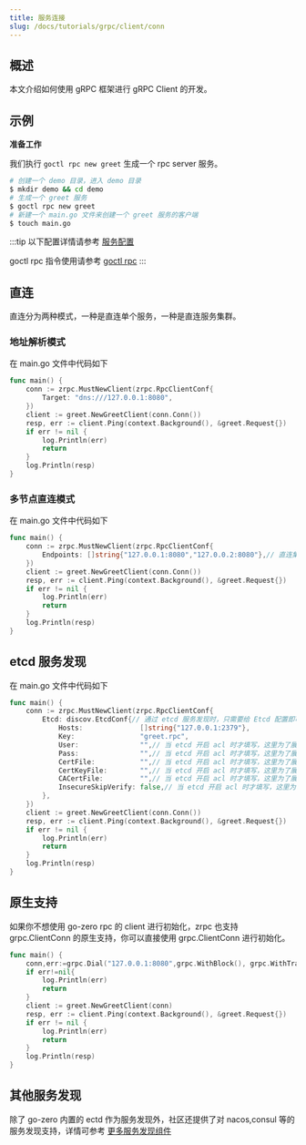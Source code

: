```yaml
---
title: 服务连接
slug: /docs/tutorials/grpc/client/conn
---
```


## 概述

本文介绍如何使用 gRPC 框架进行 gRPC Client 的开发。

## 示例

**准备工作**

我们执行 `goctl rpc new greet` 生成一个 rpc server 服务。

```bash
# 创建一个 demo 目录，进入 demo 目录
$ mkdir demo && cd demo
# 生成一个 greet 服务
$ goctl rpc new greet
# 新建一个 main.go 文件来创建一个 greet 服务的客户端
$ touch main.go
```

:::tip
以下配置详情请参考 <a href="/docs/tutorials/grpc/client/configuration" target="_blank">服务配置</a>

goctl rpc 指令使用请参考 <a href="/docs/tutorials/cli/rpc" target="_blank"> goctl rpc</a>
:::

## 直连

直连分为两种模式，一种是直连单个服务，一种是直连服务集群。

### 地址解析模式

在 main.go 文件中代码如下

```go
func main() {
    conn := zrpc.MustNewClient(zrpc.RpcClientConf{
        Target: "dns:///127.0.0.1:8080",
    })
    client := greet.NewGreetClient(conn.Conn())
    resp, err := client.Ping(context.Background(), &greet.Request{})
    if err != nil {
        log.Println(err)
        return
    }
    log.Println(resp)
}
```

### 多节点直连模式

在 main.go 文件中代码如下

```go
func main() {
    conn := zrpc.MustNewClient(zrpc.RpcClientConf{
        Endpoints: []string{"127.0.0.1:8080","127.0.0.2:8080"},// 直连集群时，只需要给 Endpoints 配置 rpc server的地址即可
    })
    client := greet.NewGreetClient(conn.Conn())
    resp, err := client.Ping(context.Background(), &greet.Request{})
    if err != nil {
        log.Println(err)
        return
    }
    log.Println(resp)
}
```

## etcd 服务发现

在 main.go 文件中代码如下

```go
func main() {
    conn := zrpc.MustNewClient(zrpc.RpcClientConf{
        Etcd: discov.EtcdConf{// 通过 etcd 服务发现时，只需要给 Etcd 配置即可
            Hosts:              []string{"127.0.0.1:2379"},
            Key:                "greet.rpc",
            User:               "",// 当 etcd 开启 acl 时才填写，这里为了展示所以没有删除，实际使用如果没有开启 acl 可忽略
            Pass:               "",// 当 etcd 开启 acl 时才填写，这里为了展示所以没有删除，实际使用如果没有开启 acl 可忽略
            CertFile:           "",// 当 etcd 开启 acl 时才填写，这里为了展示所以没有删除，实际使用如果没有开启 acl 可忽略
            CertKeyFile:        "",// 当 etcd 开启 acl 时才填写，这里为了展示所以没有删除，实际使用如果没有开启 acl 可忽略
            CACertFile:         "",// 当 etcd 开启 acl 时才填写，这里为了展示所以没有删除，实际使用如果没有开启 acl 可忽略
            InsecureSkipVerify: false,// 当 etcd 开启 acl 时才填写，这里为了展示所以没有删除，实际使用如果没有开启 acl 可忽略
        },
    })
    client := greet.NewGreetClient(conn.Conn())
    resp, err := client.Ping(context.Background(), &greet.Request{})
    if err != nil {
        log.Println(err)
        return
    }
    log.Println(resp)
}
```

## 原生支持

如果你不想使用 go-zero rpc 的 client 进行初始化，zrpc 也支持 grpc.ClientConn 的原生支持，你可以直接使用 grpc.ClientConn 进行初始化。

```go
func main() {
    conn,err:=grpc.Dial("127.0.0.1:8080",grpc.WithBlock(), grpc.WithTransportCredentials(insecure.NewCredentials()))
    if err!=nil{
        log.Println(err)
        return
    }
    client := greet.NewGreetClient(conn)
    resp, err := client.Ping(context.Background(), &greet.Request{})
    if err != nil {
        log.Println(err)
        return
    }
    log.Println(resp)
}
```

## 其他服务发现

除了 go-zero 内置的 ectd 作为服务发现外，社区还提供了对 nacos,consul 等的服务发现支持，详情可参考 <a href="https://github.com/zeromicro/zero-contrib/tree/main/zrpc/registry" target="_blank">更多服务发现组件</a>
